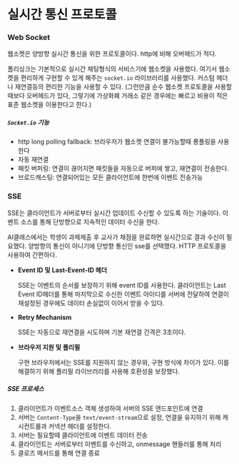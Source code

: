 # 실시간 통신 프로토콜
### Web Socket

웹소켓은 양방향 실시간 통신을 위한 프로토콜이다. http에 비해 오버헤드가 적다.

폴리싱크는 기본적으로 실시간 채팅형식의 서비스기에 웹소켓을 사용했다. 여기서 웹소켓을 편리하게 구현할 수 있게 해주는 `socket.io` 라이브러리를 사용했다. 커스텀 헤더나 재연결등의 편리한 기능을 사용할 수 있다. (그런만큼 순수 웹소켓 프로토콜을 사용할때보다 오버헤드가 있다, 그렇기에 가상화폐 거래소 같은 경우에는 빠르고 비용이 적은 표준 웹소켓을 이용한다고 한다.)

##### `Socket.io` 기능

- http long polling fallback: 브라우저가 웹소켓 연결이 불가능할때 롱폴링을 사용한다
- 자동 재연결
- 패킷 버퍼링: 연결이 끊어지면 패킷들을 자동으로 버퍼에 쌓고, 재연결이 전송한다.
- 브로드캐스팅: 연결되어있는 모든 클라이언트에 한번에 이벤트 전송가능

### SSE

SSE는 클라이언트가 서버로부터 실시간 업데이트 수신할 수 있도록 하는 기술이다. 이벤트 소스를 통해 단방향으로 지속적인 데이터 수신을 한다.

AI클래스에서는 학생이 과제제출 후 교사가 채점을 완료하면 실시간으로 결과 수신이 필요했다. 양방항의 통신이 아니기에 단방향 통신인 sse를 선택했다. HTTP 프로토콜을 사용하여 간편하다.

- **Event ID 및 Last-Event-ID 헤더**
    
    SSE는 이벤트의 순서를 보장하기 위해 event ID를 사용한다. 클라이언트는 Last Event ID헤더를 통해 마지막으로 수신한 이벤트 아이디를 서버에 전달하여 연결이 재설정된 경우에도 데이터 손실없이 이어서 받을 수 있다.
    
- **Retry Mechanism**
    
    SSE는 자동으로 재연결을 시도하며 기본 재연결 간격은 3초이다.
    
- **브라우저 지원 및 폴리필**
    
    구현 브라우저에서는 SSE를 지원하지 않는 경우와, 구현 방식에 차이가 있다. 이를 해결하기 위해 폴리필 라이브러리를 사용해 호환성을 보장했다.


##### SSE 프로세스
1. 클라이언트가 이벤트소스 객체 생성하여 서버의 SSE 엔드포인트에 연결
2. 서버는 `Content-Type`을 `text/event-stream`으로 설정, 연결을 유지하기 위해 캐시컨트롤과 커넥션 헤더를 설정한다.
3. 서버는 필요할때 클라이언트에 이벤트 데이터 전송
4. 클라이언트는 서버로부터 이벤트를 수신하고, onmessage 핸들러를 통해 처리
5. 클로즈 메서드를 통해 연결 종료